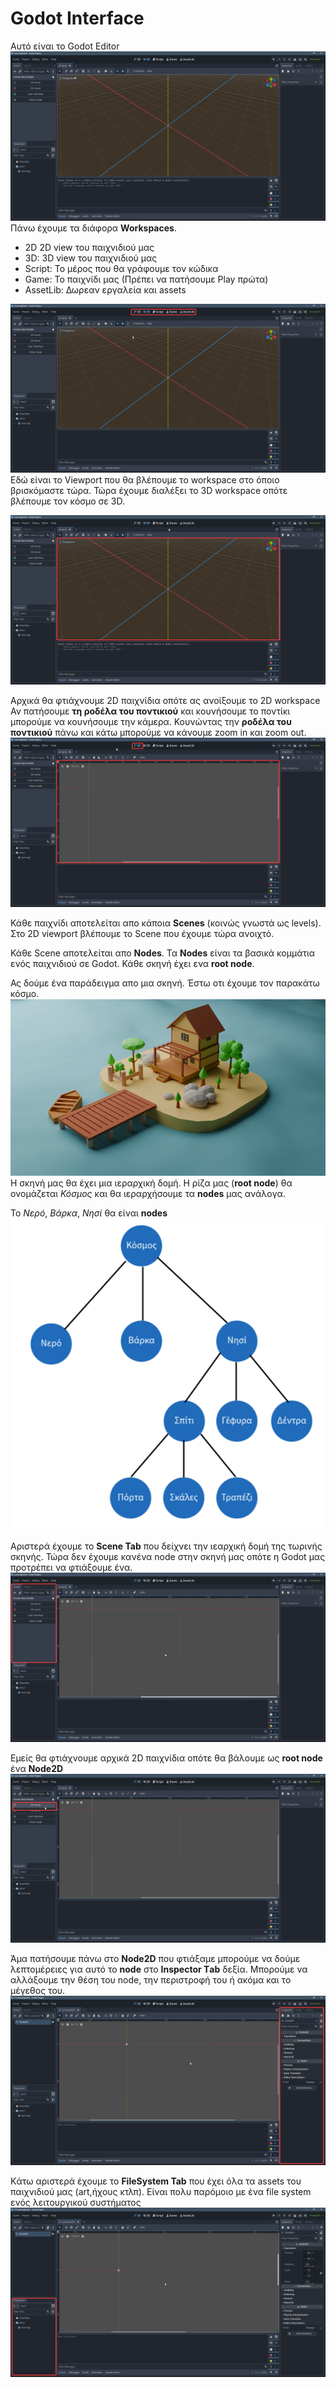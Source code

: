 # Godot Interface
Αυτό είναι το Godot Editor
![alt text](image.png)
Πάνω έχουμε τα διάφορα **Workspaces**.
- 2D 2D view του παιχνιδιού μας
- 3D: 3D view του παιχνιδιού μας
- Script: Το μέρος που θα γράφουμε τον κώδικα
- Game: Το παιχνίδι μας (Πρέπει να πατήσουμε Play πρώτα)
- AssetLib: Δωρεαν εργαλεία και assets

![alt text](image-2.png)
Εδώ είναι το Viewport που θα βλέπουμε το workspace στο όποιο βρισκόμαστε τώρα. Τώρα έχουμε διαλέξει το 3D workspace οπότε βλέπουμε τον κόσμο σε 3D.

![alt text](image-1.png)

Αρχικά θα φτιάχνουμε 2D παιχνίδια οπότε ας ανοίξουμε το 2D workspace
Αν πατήσουμε **τη ροδέλα του ποντικιού** και κουνήσουμε το ποντίκι μπορούμε να κουνήσουμε την κάμερα.
Κουνώντας την **ροδέλα του ποντικιού** πάνω και κάτω μπορούμε να κάνουμε zoom in και zoom out.
![alt text](image-3.png)

Κάθε παιχνίδι αποτελείται απο κάποια **Scenes** (κοινώς γνωστά ως levels). Στο 2D viewport βλέπουμε το Scene που έχουμε τώρα ανοιχτό.

Κάθε Scene αποτελείται απο **Nodes**. Τα **Nodes** είναι τα βασικά κομμάτια ενός παιχνιδιού σε Godot. Κάθε σκηνή έχει ενα **root node**.

Ας δούμε ένα παράδειγμα απο μια σκηνή. Έστω οτι έχουμε τον παρακάτω κόσμο.
![alt text](image-4.png)
Η σκηνή μας θα έχει μια ιεραρχική δομή. Η ρίζα μας (**root node**) θα ονομάζεται *Κόσμος* και θα ιεραρχήσουμε τα **nodes** μας ανάλογα.

To *Νερό*, *Βάρκα*, *Νησί* θα είναι **nodes**
![alt text](image-5.png)

Αριστερά έχουμε το **Scene Tab** που δείχνει την ιεαρχική δομή της τωρινής σκηνής. Τώρα δεν έχουμε κανένα node στην σκηνή μας οπότε η Godot μας προτρέπει να φτιάξουμε ένα.
![alt text](image-6.png)

Εμείς θα φτιάχνουμε αρχικά 2D παιχνίδια οπότε θα βάλουμε ως **root node** ένα **Node2D**
![alt text](image-7.png)

Άμα πατήσουμε πάνω στο **Node2D** που φτιάξαμε μπορούμε να δούμε λεπτομέρειες για αυτό το **node** στο **Ιnspector Τab** δεξία. Μπορούμε να αλλάξουμε την θέση του node, την περιστροφή του ή ακόμα και το μέγεθος του.
![alt text](image-8.png)

Kάτω αριστερά έχουμε το **FileSystem Tab** που έχει όλα τα assets του παιχνιδιού μας (art,ήχους κτλπ). Είναι πολυ παρόμοιο με ένα file system ενός λειτουργικού συστήματος
![alt text](image-9.png)